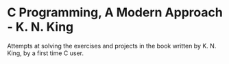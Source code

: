 # C Programming, A Modern Approach - K. N. King

Attempts at solving the exercises and projects in the book written by K. N. King, by a first time C user. 
